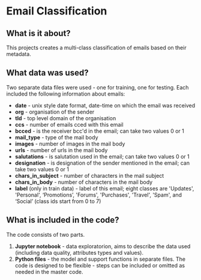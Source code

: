 # Email Classification

## What is it about?
This projects creates a multi-class classification of emails based on their metadata. 

## What data was used?
Two separate data files were used - one for training, one for testing. Each included the following information about emails:
* __date__ - unix style date format, date-time on which the email was received
* __org__ - organisation of the sender
* __tld__ - top level domain of the organisation
* __ccs__ - number of emails cced with this email
* __bcced__ - is the receiver bcc'd in the email; can take two values 0 or 1
* __mail_type__ - type of the mail body
* __images__ - number of images in the mail body
* __urls__ - number of urls in the mail body
* __salutations__ - is salutation used in the email; can take two values 0 or 1
* __designation__ - is designation of the sender mentioned in the email; can take two values 0 or 1
* __chars_in_subject__ - number of characters in the mail subject
* __chars_in_body__ - number of characters in the mail body
* __label__ (only in train data) - label of this email; eight classes are 'Updates', 'Personal', ‘Promotions’, 'Forums', 'Purchases', 'Travel', 'Spam', and ‘Social’ (class ids start from 0 to 7)

## What is included in the code?
The code consists of two parts. 
1. __Jupyter notebook__ - data exploratorion, aims to describe the data used (including data quality, attributes types and values).
2. __Python files__ - the model and support functions in separate files.
The code is designed to be flexible - steps can be included or omitted as needed in the master code.
